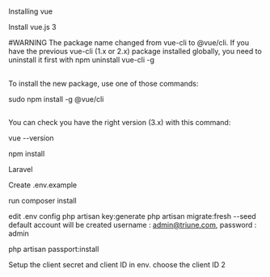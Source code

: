 #
Installing vue

Install vue.js 3

#WARNING
The package name changed from vue-cli to @vue/cli. If you have the previous vue-cli (1.x or 2.x) package installed globally, you need to uninstall it first with npm uninstall vue-cli -g

##
To install the new package, use one of those commands:

sudo npm install -g @vue/cli

##
You can check you have the right version (3.x) with this command:

vue --version


npm install

Laravel

Create .env.example

run
composer install

edit .env config
php artisan key:generate
php artisan migrate:fresh --seed
default account will be created
username : admin@triune.com,
password : admin

php artisan passport:install

Setup the client secret and client ID in env.
choose the client ID 2
